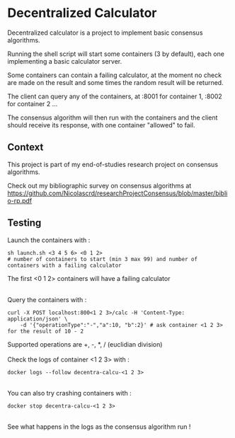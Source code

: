 # Decentralized Calculator

Decentralized calculator is a project to implement basic consensus algorithms.

Running the shell script will start some containers (3 by default), each one implementing a basic calculator server.

Some containers can contain a failing calculator, at the moment no check are made on the result and some times the random result will be returned.

The client can query any of the containers, at :8001 for container 1, :8002 for container 2 ...

The consensus algorithm will then run with the containers and the client should receive its response, with one container "allowed" to fail.

## Context

This project is part of my end-of-studies research project on consensus algorithms.

Check out my bibliographic survey on consensus algorithms at https://github.com/Nicolascrd/researchProjectConsensus/blob/master/biblio-rp.pdf 

## Testing

Launch the containers with :

```
sh launch.sh <3 4 5 6> <0 1 2>
# number of containers to start (min 3 max 99) and number of containers with a failing calculator
```
The first <0 1 2> containers will have a failing calculator

\
Query the containers with :

```
curl -X POST localhost:800<1 2 3>/calc -H 'Content-Type: application/json' \
    -d '{"operationType":"-","a":10, "b":2}' # ask container <1 2 3> for the result of 10 - 2
```
Supported operations are +, -, *, / (euclidian division)
\
\
Check the logs of container <1 2 3> with :

```
docker logs --follow decentra-calcu-<1 2 3>
```
\
You can also try crashing containers with :

```
docker stop decentra-calcu-<1 2 3>
```
\
See what happens in the logs as the consensus algorithm run !
